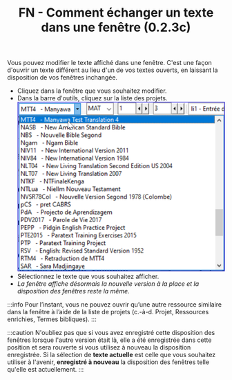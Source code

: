 ﻿---
title: FN - Comment échanger un texte dans une fenêtre (0.2.3c)
---

Vous pouvez modifier le texte affiché dans une fenêtre. C'est une façon d'ouvrir un texte différent au lieu d'un de vos textes ouverts, en laissant la disposition de vos fenêtres inchangée.

-   Cliquez dans la fenêtre que vous souhaitez modifier.
-   Dans la barre d'outils, cliquez sur la liste des projets.
    ![](../media/96fe167716dc127070eb385bb69c7424.png)
-   Sélectionnez le texte que vous souhaitez afficher.
   -  *La fenêtre affiche désormais la nouvelle version à la place et la disposition des fenêtres reste la même*.

:::info
Pour l’instant, vous ne pouvez ouvrir qu’une autre ressource similaire dans la fenêtre à l’aide de la liste de projets (c.-à-d. Projet, Ressources enrichies, Termes bibliques).
:::

:::caution
N'oubliez pas que si vous avez enregistré cette disposition des fenêtres lorsque l'autre version était là, elle a été enregistrée dans cette position et sera rouverte si vous utilisez à nouveau la disposition enregistrée. Si la sélection de **texte actuelle** est celle que vous souhaitez utiliser à l'avenir, **enregistré à nouveau** la disposition des fenêtres telle qu'elle est actuellement.
:::

